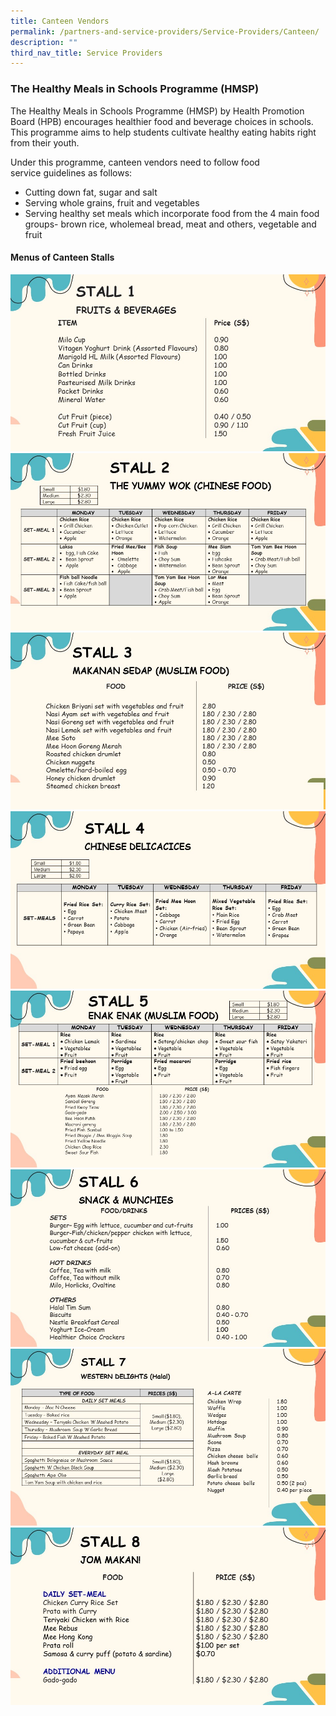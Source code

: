 ```yaml
---
title: Canteen Vendors
permalink: /partners-and-service-providers/Service-Providers/Canteen/
description: ""
third_nav_title: Service Providers
---
```

### **The Healthy Meals in Schools Programme (HMSP)**

The Healthy Meals in Schools Programme (HMSP) by Health Promotion Board (HPB) encourages healthier food and beverage choices in schools. This programme aims to help students cultivate healthy eating habits right from their youth. 

Under this programme, canteen vendors need to follow food service guidelines as follows:
* Cutting down fat, sugar and salt
* Serving whole grains, fruit and vegetables
* Serving healthy set meals which incorporate food from the 4 main food groups- brown rice, wholemeal bread, meat and others, vegetable and fruit

#### **Menus of Canteen Stalls**

![](/images/Canteen/Stall1.jpg)
<br>
![](/images/Canteen/Stall2.jpg)
<br>
![](/images/Canteen/Stall3.jpg)
<br>
![](/images/Canteen/Stall4.jpg)
<br>
![](/images/Canteen/Stall5.jpg)
<br>
![](/images/Canteen/Stall6.jpg)
<br>
![](/images/Canteen/Stall7.jpg)
<br>
![](/images/Canteen/Stall8.jpg)